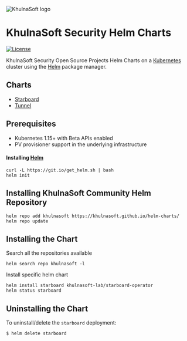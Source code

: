 ![KhulnaSoft logo](https://avatars3.githubusercontent.com/u/43526139?s=200&v=4)
# KhulnaSoft Security Helm Charts

[![License][license-img]][license]

[license-img]: https://img.shields.io/badge/License-Apache%202.0-blue.svg
[license]: https://github.com/khulnasoft/helm-charts/blob/master/LICENSE

KhulnaSoft Security Open Source Projects Helm Charts on a [Kubernetes](https://kubernetes.io) cluster using the
[Helm](https://helm.sh) package manager.

## Charts

- [Starboard](https://github.com/khulnasoft-lab/starboard/tree/main/deploy/helm)
- [Tunnel](https://github.com/khulnasoft/tunnel/tree/main/helm/tunnel)

## Prerequisites

- Kubernetes 1.15+ with Beta APIs enabled
- PV provisioner support in the underlying infrastructure

#### Installing [Helm](https://helm.sh)

```
curl -L https://git.io/get_helm.sh | bash
helm init
```

## Installing KhulnaSoft Community Helm Repository

```
helm repo add khulnasoft https://khulnasoft.github.io/helm-charts/
helm repo update
```

## Installing the Chart

Search all the repositories available
```
helm search repo khulnasoft -l
```

Install specific helm chart
```
helm install starboard khulnasoft-lab/starboard-operator
helm status starboard
```

## Uninstalling the Chart

To uninstall/delete the `starboard` deployment:

```
$ helm delete starboard
```

